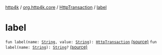 [http4k](../../index.md) / [org.http4k.core](../index.md) / [HttpTransaction](index.md) / [label](./label.md)

# label

`fun label(name: `[`String`](https://kotlinlang.org/api/latest/jvm/stdlib/kotlin/-string/index.html)`, value: `[`String`](https://kotlinlang.org/api/latest/jvm/stdlib/kotlin/-string/index.html)`): `[`HttpTransaction`](index.md) [(source)](https://github.com/http4k/http4k/blob/master/http4k-core/src/main/kotlin/org/http4k/core/HttpTransaction.kt#L13)
`fun label(name: `[`String`](https://kotlinlang.org/api/latest/jvm/stdlib/kotlin/-string/index.html)`): `[`String`](https://kotlinlang.org/api/latest/jvm/stdlib/kotlin/-string/index.html)`?` [(source)](https://github.com/http4k/http4k/blob/master/http4k-core/src/main/kotlin/org/http4k/core/HttpTransaction.kt#L14)
